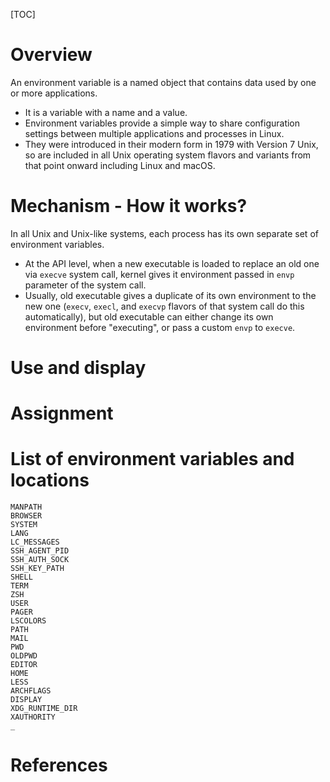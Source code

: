 [TOC]

# Overview

An environment variable is a named object that contains data used by one
or more applications.
- It is a variable with a name and a value.
- Environment variables provide a simple way to share configuration
  settings between multiple applications and processes in Linux.
- They were introduced in their modern form in 1979 with Version 7 Unix,
  so are included in all Unix operating system flavors and variants from
  that point onward including Linux and macOS.

# Mechanism - How it works?

In all Unix and Unix-like systems, each process has its own separate set
of environment variables.
- At the API level, when a new executable is loaded to replace an old
  one via `execve` system call, kernel gives it environment passed in
  `envp` parameter of the system call.
- Usually, old executable gives a duplicate of its own environment to
  the new one (`execv`, `execl`, and `execvp` flavors of that system
  call do this automatically), but old executable can either change its
  own environment before "executing", or pass a custom `envp` to
  `execve`.

# Use and display

# Assignment

# List of environment variables and locations

	MANPATH
	BROWSER
	SYSTEM
	LANG
	LC_MESSAGES
	SSH_AGENT_PID
	SSH_AUTH_SOCK
	SSH_KEY_PATH
	SHELL
	TERM
	ZSH
	USER
	PAGER
	LSCOLORS
	PATH
	MAIL
	PWD
	OLDPWD
	EDITOR
	HOME
	LESS
	ARCHFLAGS
	DISPLAY
	XDG_RUNTIME_DIR
	XAUTHORITY
	_

# References

[wiki]: https://en.wikipedia.org/wiki/Environment_variable
[awiki]: https://wiki.archlinux.org/index.php/Environment_variables
